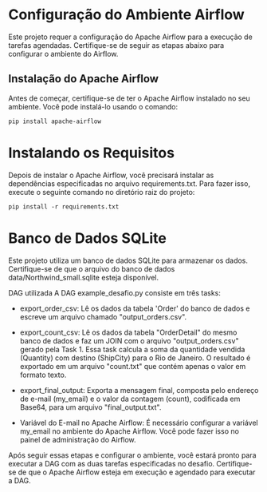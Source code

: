 # Configuração do Ambiente Airflow

Este projeto requer a configuração do Apache Airflow para a execução de tarefas agendadas. Certifique-se de seguir as etapas abaixo para configurar o ambiente do Airflow.

## Instalação do Apache Airflow

Antes de começar, certifique-se de ter o Apache Airflow instalado no seu ambiente. Você pode instalá-lo usando o comando:

```pip install apache-airflow```

# Instalando os Requisitos

Depois de instalar o Apache Airflow, você precisará instalar as dependências especificadas no arquivo requirements.txt. Para fazer isso, execute o seguinte comando no diretório raiz do projeto:

```pip install -r requirements.txt```

# Banco de Dados SQLite

Este projeto utiliza um banco de dados SQLite para armazenar os dados. Certifique-se de que o arquivo do banco de dados data/Northwind_small.sqlite esteja disponível.

DAG utilizada
A DAG example_desafio.py consiste em três tasks:

- export_order_csv: Lê os dados da tabela 'Order' do banco de dados e escreve um arquivo chamado "output_orders.csv".

- export_count_csv: Lê os dados da tabela "OrderDetail" do mesmo banco de dados e faz um JOIN com o arquivo "output_orders.csv" gerado pela Task 1. Essa task calcula a soma da quantidade vendida (Quantity) com destino (ShipCity) para o Rio de Janeiro. O resultado é exportado em um arquivo "count.txt" que contém apenas o valor em formato texto.

- export_final_output: Exporta a mensagem final, composta pelo endereço de e-mail (my_email) e o valor da contagem (count), codificada em Base64, para um arquivo "final_output.txt".

- Variável do E-mail no Apache Airflow: É necessário configurar a variável my_email no ambiente do Apache Airflow. Você pode fazer isso no painel de administração do Airflow.

Após seguir essas etapas e configurar o ambiente, você estará pronto para executar a DAG com as duas tarefas especificadas no desafio. Certifique-se de que o Apache Airflow esteja em execução e agendado para executar a DAG.